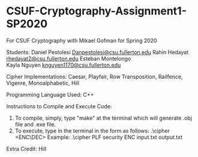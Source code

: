 # CSUF-Cryptography-Assignment1-SP2020
For CSUF Cryptography with Mikael Gofman for Spring 2020

Students:
Daniel Pestolesi     Danpestolesi@csu.fullerton.edu
Rahin Hedayat        rhedayat2@csu.fullerton.edu
Esteban Montelongo       
Kayla Nguyen         knguyen1170@csu.fullerton.edu


Cipher Implementations: Caesar, Playfair, Row Transposition, Railfence, Vigenre, Monoalphabetic, Hill

Programming Language Used: C++

Instructions to Compile and Execute Code: 
1. To compile, simply, type "make" at the terminal which will generate .obj file and .exe file.
2. To execute, type in the terminal in the form as follows: .\cipher <ENC\DEC> Example: .\cipher PLF security ENC input.txt output.txt

Extra Credit: Hill

